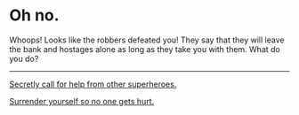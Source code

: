 # Oh no.
Whoops! Looks like the robbers defeated you! They say that they will leave the bank and hostages alone as long as they take you with them. What do you do?

---

[Secretly call for help from other superheroes.](other-heros.md)

[Surrender yourself so no one gets hurt.](kidnapped.md)

